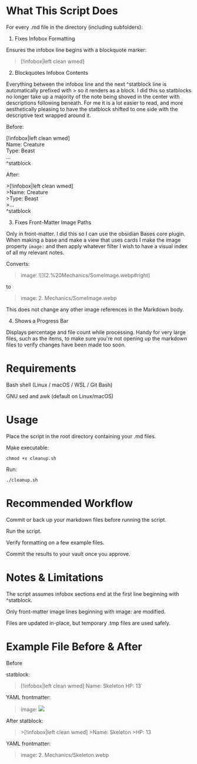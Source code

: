 # What This Script Does

For every .md file in the directory (including subfolders):

1. Fixes Infobox Formatting

Ensures the infobox line begins with a blockquote marker:

>[!infobox|left clean wmed]

2. Blockquotes Infobox Contents

Everything between the infobox line and the next ^statblock line is automatically prefixed with > so it renders as a block. I did this so statblocks no longer take up a majority of the note being shoved in the center with descriptions following beneath. For me it is a lot easier to read, and more aesthetically pleasing to have the statblock shifted to one side with the descriptive text wrapped around it. 

Before:

[!infobox|left clean wmed] <br>
Name: Creature <br>
Type: Beast <br>
... <br>
^statblock


After:

\>[!infobox|left clean wmed] <br>
\>Name: Creature <br>
\>Type: Beast <br>
\>... <br>
^statblock

3. Fixes Front-Matter Image Paths

Only in front-matter. I did this so I can use the obsidian Bases core plugin. When making a base and make a view that uses cards I make the image property `image:` and then apply whatever filter I wish to have a visual index of all my relevant notes.

Converts:

>image: \![]\(2.%20Mechanics/SomeImage.webp#right)


to

>image: 2. Mechanics/SomeImage.webp


This does not change any other image references in the Markdown body.

4. Shows a Progress Bar

Displays percentage and file count while processing. Handy for very large files, such as the items, to make sure you're not opening up the markdown files to verify changes have been made too soon.

# Requirements

Bash shell (Linux / macOS / WSL / Git Bash)

GNU sed and awk (default on Linux/macOS)

# Usage

Place the script in the root directory containing your .md files.

Make executable:

`chmod +x cleanup.sh`


Run:

`./cleanup.sh`

# Recommended Workflow

Commit or back up your markdown files before running the script.

Run the script.

Verify formatting on a few example files.

Commit the results to your vault once you approve.

# Notes & Limitations

The script assumes infobox sections end at the first line beginning with ^statblock.

Only front-matter image lines beginning with image: are modified.

Files are updated in-place, but temporary .tmp files are used safely.

# Example File Before & After

Before

statblock:
>[!infobox|left clean wmed]
>Name: Skeleton
>HP: 13`

YAML frontmatter:
>image: ![](2.%20Mechanics/Skeleton.webp#right)



After
statblock:
>\>[!infobox|left clean wmed]
>\>Name: Skeleton
>\>HP: 13

YAML frontmatter:
>image: 2. Mechanics/Skeleton.webp

